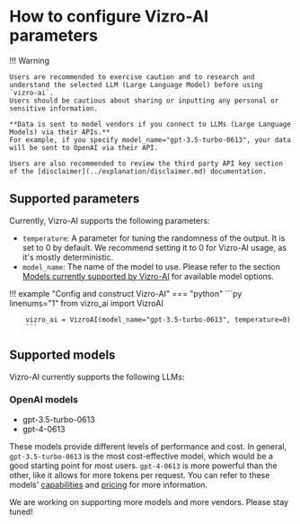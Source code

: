 # How to configure Vizro-AI parameters

!!! Warning

    Users are recommended to exercise caution and to research and understand the selected LLM (Large Language Model) before using `vizro-ai`.
    Users should be cautious about sharing or inputting any personal or sensitive information.

    **Data is sent to model vendors if you connect to LLMs (Large Language Models) via their APIs.**
    For example, if you specify model_name="gpt-3.5-turbo-0613", your data will be sent to OpenAI via their API.

    Users are also recommended to review the third party API key section of the [disclaimer](../explanation/disclaimer.md) documentation.

## Supported parameters
Currently, Vizro-AI supports the following parameters:

- `temperature`: A parameter for tuning the randomness of the output. It is set to 0 by
  default. We recommend setting it to 0 for Vizro-AI usage, as it's mostly
  deterministic.
- `model_name`: The name of the model to use. Please refer to the section
  [Models currently supported by Vizro-AI](#models-currently-supported-by-vizro-ai) for available
  model options.

!!! example "Config and construct Vizro-AI"
    === "python"
        ```py linenums="1"
        from vizro_ai import VizroAI

        vizro_ai = VizroAI(model_name="gpt-3.5-turbo-0613", temperature=0)
        ```



## Supported models
Vizro-AI currently supports the following LLMs:

### OpenAI models

- gpt-3.5-turbo-0613
- gpt-4-0613

These models provide different levels of performance and
cost. In general, `gpt-3.5-turbo-0613` is the most cost-effective model, which would be a good
starting point for most users. `gpt-4-0613` is more powerful than the other, like
it allows for more tokens per request.
You can refer to these models' [capabilities](https://platform.openai.com/docs/models/overview)
and [pricing](https://openai.com/pricing) for more information.

We are working on supporting more models and more vendors. Please stay tuned!
